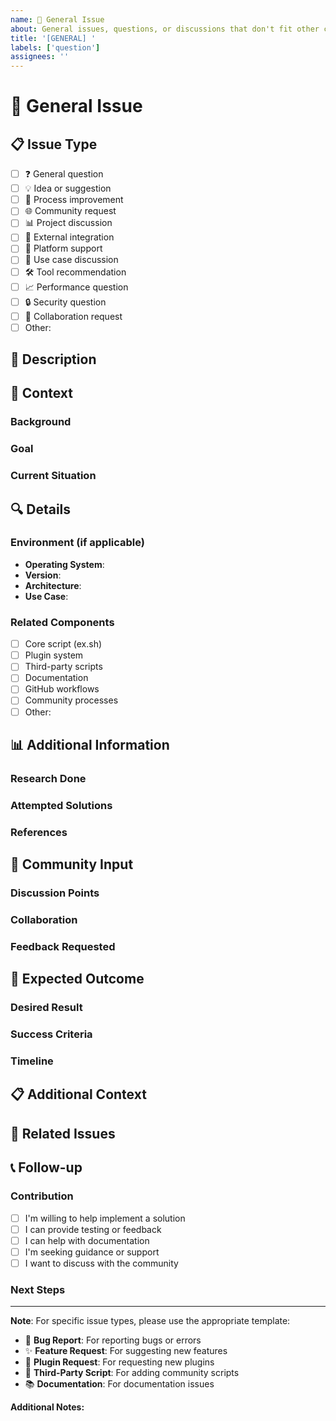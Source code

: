 ```yaml
---
name: 💬 General Issue
about: General issues, questions, or discussions that don't fit other categories
title: '[GENERAL] '
labels: ['question']
assignees: ''
---
```


# 💬 General Issue

## 📋 Issue Type

- [ ] ❓ General question
- [ ] 💡 Idea or suggestion
- [ ] 🔄 Process improvement
- [ ] 🌐 Community request
- [ ] 📊 Project discussion
- [ ] 🔗 External integration
- [ ] 📱 Platform support
- [ ] 🎯 Use case discussion
- [ ] 🛠️ Tool recommendation
- [ ] 📈 Performance question
- [ ] 🔒 Security question
- [ ] 🤝 Collaboration request
- [ ] Other: 

## 📝 Description

<!-- Provide a clear and detailed description of your issue, question, or suggestion -->

## 🎯 Context

### Background
<!-- Provide context about your situation, use case, or environment -->

### Goal
<!-- What are you trying to achieve? -->

### Current Situation
<!-- What is your current setup or approach? -->

## 🔍 Details

### Environment (if applicable)
- **Operating System**: 
- **Version**: 
- **Architecture**: 
- **Use Case**: 

### Related Components
- [ ] Core script (ex.sh)
- [ ] Plugin system
- [ ] Third-party scripts
- [ ] Documentation
- [ ] GitHub workflows
- [ ] Community processes
- [ ] Other: 

## 📊 Additional Information

### Research Done
<!-- What research or investigation have you already done? -->

### Attempted Solutions
<!-- What have you tried so far? -->

### References
<!-- Links to relevant resources, documentation, or examples -->

## 🤝 Community Input

### Discussion Points
<!-- What specific questions do you have for the community? -->

### Collaboration
<!-- Are you looking for collaborators or contributors? -->

### Feedback Requested
<!-- What type of feedback are you seeking? -->

## 🎯 Expected Outcome

### Desired Result
<!-- What would you like to see happen? -->

### Success Criteria
<!-- How would you measure success? -->

### Timeline
<!-- Is there any urgency or timeline considerations? -->

## 📋 Additional Context

<!-- Add any other context, screenshots, logs, or information that might be helpful -->

## 🔗 Related Issues

<!-- Link to any related issues, discussions, or pull requests -->

## 📞 Follow-up

### Contribution
- [ ] I'm willing to help implement a solution
- [ ] I can provide testing or feedback
- [ ] I can help with documentation
- [ ] I'm seeking guidance or support
- [ ] I want to discuss with the community

### Next Steps
<!-- What should happen next? -->

---

**Note**: For specific issue types, please use the appropriate template:
- 🐛 **Bug Report**: For reporting bugs or errors
- ✨ **Feature Request**: For suggesting new features
- 🔌 **Plugin Request**: For requesting new plugins
- 🌟 **Third-Party Script**: For adding community scripts
- 📚 **Documentation**: For documentation issues

**Additional Notes:**
<!-- Any additional information that might be helpful --> 